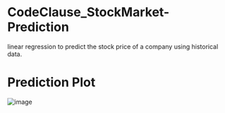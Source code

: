 # CodeClause_StockMarket-Prediction
linear regression to predict the stock price of a company using historical data.

# Prediction Plot
![image](https://user-images.githubusercontent.com/104827931/234817166-376ffd5e-18ac-4f61-acfa-7fa81df8ac85.png)
